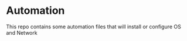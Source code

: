 # Automation
This repo contains some automation files that will install or configure OS and  Network
